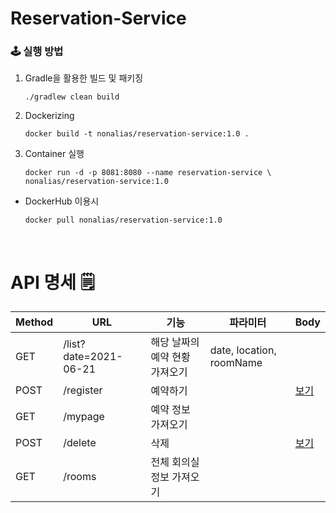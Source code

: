 # Reservation-Service

### 🕹 실행 방법

1. Gradle을 활용한 빌드 및 패키징

   ```
   ./gradlew clean build
   ```

2. Dockerizing

   ```
   docker build -t nonalias/reservation-service:1.0 .
   ```

3. Container 실행

   ```
   docker run -d -p 8081:8080 --name reservation-service \
   nonalias/reservation-service:1.0
   ```

* DockerHub 이용시

  ```
  docker pull nonalias/reservation-service:1.0
  ```

<br/>

# API 명세 🗒

|Method|URL|기능|파라미터|Body|
|------|---|---|------|----|
|GET|/list?date=2021-06-21|해당 날짜의 예약 현황 가져오기|date, location, roomName|
|POST|/register|예약하기||[보기](https://github.com/42Meet/reservation-service/blob/main/mdfiles/register.md)|
|GET|/mypage|예약 정보 가져오기|||
|POST|/delete|삭제||[보기](https://github.com/42Meet/reservation-service/blob/main/mdfiles/delete.md)|
|GET|/rooms|전체 회의실 정보 가져오기|||
